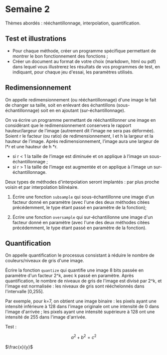 # Semaine 2

Thèmes abordés :  rééchantillonnage, interpolation, quantification.

## Test et illustrations

-  Pour chaque méthode, créer un programme spécifique permettant de montrer le bon fonctionnement des fonctions ;
-  Créer un document au format de votre choix (markdown, html ou pdf) dans lequel vous illustrerez les résultats de vos programmes de test, en indiquant, pour chaque jeu d'essai, les paramètres utilisés.

## Redimensionnement
On appelle redimensionnement (ou rééchantillonnage) d'une image le fait de changer sa taille, soit en enlevant des échantillons (sous-échantillonnage) soit en en ajoutant (sur-échantillonnage).

On va écrire un programme permettant de rééchantillonner une image en considèrant que le redimensionnement conservera le rapport hauteur/largeur de l’image (autrement dit l’image ne sera pas déformée). Soient r le facteur (ou ratio) de redimensionnement, l et h la largeur et la hauteur de l'image. Après redimensionnement, l’image aura une largeur de l*r et une hauteur de h *r.
- si r < 1 la taille de l’image est diminuée et on applique à l’image un sous-échantillonnage ;
- si r > 1 la taille de l’image est augmentée et on applique à l’image un sur-échantillonnage. 

Deux types de méthodes d'interpolation seront implantés : par plus proche voisin et par interpolation bilinéaire.

1. Écrire une fonction ``subsample`` qui sous-échantillonne une image d'un facteur donné en paramètre (avec l'une des deux méthodes citées précédemment, le type étant passé en paramètre de la fonction); 

2. Écrire une fonction ``oversample`` qui sur-échantillonne une image d'un facteur donné en paramètre (avec l'une des deux méthodes citées précédemment, le type étant passé en paramètre de la fonction).

## Quantification
On appelle quantification le processus consistant à réduire le nombre de couleurs/niveaux de gris d'une image.

Écrire la fonction ``quantize`` qui quantifie une image 8 bits passée en paramètre d'un facteur 2^k, avec k passé en paramètre. Après quantification, le nombre de niveaux de gris de l'image est divisé par 2^k, et l'image est normalisée : les niveaux de gris sont rééchelonnés dans l'intervalle [0,255].

Par exemple, pour k=7, on obtient une image binaire : les pixels ayant une intensité inférieure à 128 dans l'image originale ont une intensité de 0 dans l'image d'arrivée ; les pixels ayant une intensité supérieure à 128 ont une intensité de 255 dans l'image d'arrivée.

Test :
```math
a^2+b^2=c^2
```

$`\frac{x}{y}`$